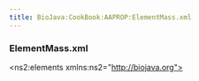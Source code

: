 ```yaml
---
title: BioJava:CookBook:AAPROP:ElementMass.xml
---
```


### ElementMass.xml

<?xml version="1.0" encoding="UTF-8" standalone="yes"?>
<ns2:elements xmlns:ns2="http://biojava.org">

`   `<element mass="1.00794" atomicnumber="1" symbol="H" name="Hydrogen">  
`       `<isotope weight="1.00782503207" neutronsnum="1" name="Hydrogen"/>  
`       `<isotope weight="2.0141017778" neutronsnum="2" name="Deuterium"/>  
`       `<isotope weight="3.0160492777" neutronsnum="3" name="Tritium"/>  
`   `</element>  
`   `<element mass="4.002602" atomicnumber="2" symbol="He" name="Helium">  
`       `<isotope weight="3.0160293191" neutronsnum="3" name="Helium-3"/>  
`       `<isotope weight="4.00260325415" neutronsnum="4" name="Helium-4"/>  
`   `</element>  
`   `<element mass="6.941" atomicnumber="3" symbol="Li" name="Lithium">  
`       `<isotope weight="6.015122795" neutronsnum="6" name="Lithium-6"/>  
`       `<isotope weight="7.01600455" neutronsnum="7" name="Lithium-7"/>  
`   `</element>  
`   `<element mass="9.012182" atomicnumber="4" symbol="Be" name="Beryllium">  
`       `<isotope weight="9.0121822" neutronsnum="9" name="Beryllium-9"/>  
`   `</element>  
`   `<element mass="10.811" atomicnumber="5" symbol="B" name="Boron">  
`       `<isotope weight="10.012937" neutronsnum="10" name="Boron-10"/>  
`       `<isotope weight="11.0093054" neutronsnum="11" name="Boron-11"/>  
`   `</element>  
`   `<element mass="12.0107" atomicnumber="6" symbol="C" name="Carbon">  
`       `<isotope weight="12.0" neutronsnum="12" name="Carbon-12"/>  
`       `<isotope weight="13.0033548378" neutronsnum="13" name="Carbon-13"/>  
`       `<isotope weight="14.003241989" neutronsnum="14" name="Carbon-14"/>  
`   `</element>  
`   `<element mass="14.0067" atomicnumber="7" symbol="N" name="Nitrogen">  
`       `<isotope weight="14.0030740048" neutronsnum="14" name="Nitrogen-14"/>  
`       `<isotope weight="15.0001088982" neutronsnum="15" name="Nitrogen-15"/>  
`   `</element>  
`   `<element mass="15.9994" atomicnumber="8" symbol="O" name="Oxygen">  
`       `<isotope weight="15.99491461956" neutronsnum="16" name="Oxygen-16"/>  
`       `<isotope weight="16.9991317" neutronsnum="17" name="Oxygen-17"/>  
`       `<isotope weight="17.999161" neutronsnum="18" name="Oxygen-18"/>  
`   `</element>  
`   `<element mass="18.9984032" atomicnumber="9" symbol="F" name="Fluorine">  
`       `<isotope weight="18.99840322" neutronsnum="19" name="Fluorine-19"/>  
`   `</element>  
`   `<element mass="20.1797" atomicnumber="10" symbol="Ne" name="Neon">  
`       `<isotope weight="19.9924401754" neutronsnum="20" name="Neon-20"/>  
`       `<isotope weight="20.99384668" neutronsnum="21" name="Neon-21"/>  
`       `<isotope weight="21.991385114" neutronsnum="22" name="Neon-22"/>  
`   `</element>  
`   `<element mass="22.98976928" atomicnumber="11" symbol="Na" name="Sodium">  
`       `<isotope weight="22.9897692809" neutronsnum="23" name="Sodium-23"/>  
`   `</element>  
`   `<element mass="24.305" atomicnumber="12" symbol="Mg" name="Magnesium">  
`       `<isotope weight="23.9850417" neutronsnum="24" name="Magnesium-24"/>  
`       `<isotope weight="24.98583692" neutronsnum="25" name="Magnesium-25"/>  
`       `<isotope weight="25.982592929" neutronsnum="26" name="Magnesium-26"/>  
`   `</element>  
`   `<element mass="26.9815386" atomicnumber="13" symbol="Al" name="Aluminium">  
`       `<isotope weight="26.98153863" neutronsnum="27" name="Aluminium-27"/>  
`   `</element>  
`   `<element mass="28.0855" atomicnumber="14" symbol="Si" name="Silicon">  
`       `<isotope weight="27.9769265325" neutronsnum="28" name="Silicon-28"/>  
`       `<isotope weight="28.9764947" neutronsnum="29" name="Silicon-29"/>  
`       `<isotope weight="29.97377017" neutronsnum="30" name="Silicon-30"/>  
`   `</element>  
`   `<element mass="30.973762" atomicnumber="15" symbol="P" name="Phosphorus">  
`       `<isotope weight="30.97376163" neutronsnum="31" name="Phosphorus-31"/>  
`   `</element>  
`   `<element mass="32.065" atomicnumber="16" symbol="S" name="Sulfur">  
`       `<isotope weight="31.972071" neutronsnum="32" name="Sulfur-32"/>  
`       `<isotope weight="32.97145876" neutronsnum="33" name="Sulfur-33"/>  
`       `<isotope weight="33.9678669" neutronsnum="34" name="Sulfur-34"/>  
`       `<isotope weight="35.96708076" neutronsnum="36" name="Sulfur-36"/>  
`   `</element>  
`   `<element mass="35.453" atomicnumber="17" symbol="Cl" name="Chlorine">  
`       `<isotope weight="34.96885268" neutronsnum="35" name="Chlorine-35"/>  
`       `<isotope weight="36.96590259" neutronsnum="37" name="Chlorine-37"/>  
`   `</element>  
`   `<element mass="39.948" atomicnumber="18" symbol="Ar" name="Argon">  
`       `<isotope weight="35.967545106" neutronsnum="36" name="Argon-36"/>  
`       `<isotope weight="37.9627324" neutronsnum="38" name="Argon-38"/>  
`       `<isotope weight="39.9623831225" neutronsnum="40" name="Argon-40"/>  
`   `</element>  
`   `<element mass="39.0983" atomicnumber="19" symbol="K" name="Potassium">  
`       `<isotope weight="38.96370668" neutronsnum="39" name="Potassium-39"/>  
`       `<isotope weight="39.96399848" neutronsnum="40" name="Potassium-40"/>  
`       `<isotope weight="40.96182576" neutronsnum="41" name="Potassium-41"/>  
`   `</element>  
`   `<element mass="40.078" atomicnumber="20" symbol="Ca" name="Calcium">  
`       `<isotope weight="39.96259098" neutronsnum="40" name="Calcium-40"/>  
`       `<isotope weight="41.95861801" neutronsnum="42" name="Calcium-42"/>  
`       `<isotope weight="42.9587666" neutronsnum="43" name="Calcium-43"/>  
`       `<isotope weight="43.9554818" neutronsnum="44" name="Calcium-44"/>  
`       `<isotope weight="45.9536926" neutronsnum="46" name="Calcium-46"/>  
`       `<isotope weight="47.952534" neutronsnum="48" name="Calcium-48"/>  
`   `</element>  
`   `<element mass="44.955912" atomicnumber="21" symbol="Sc" name="Scandium">  
`       `<isotope weight="44.9559119" neutronsnum="45" name="Scandium-45"/>  
`   `</element>  
`   `<element mass="47.867" atomicnumber="22" symbol="Ti" name="Titanium">  
`       `<isotope weight="45.9526316" neutronsnum="46" name="Titanium-46"/>  
`       `<isotope weight="46.9517631" neutronsnum="47" name="Titanium-47"/>  
`       `<isotope weight="47.9479463" neutronsnum="48" name="Titanium-48"/>  
`       `<isotope weight="48.94787" neutronsnum="49" name="Titanium-49"/>  
`       `<isotope weight="49.9447912" neutronsnum="50" name="Titanium-50"/>  
`   `</element>  
`   `<element mass="50.9415" atomicnumber="23" symbol="V" name="Vanadium">  
`       `<isotope weight="49.9471585" neutronsnum="50" name="Vanadium-50"/>  
`       `<isotope weight="50.9439595" neutronsnum="51" name="Vanadium-51"/>  
`   `</element>  
`   `<element mass="51.9961" atomicnumber="24" symbol="Cr" name="Chromium">  
`       `<isotope weight="49.9460442" neutronsnum="50" name="Chromium-50"/>  
`       `<isotope weight="51.9405075" neutronsnum="52" name="Chromium-52"/>  
`       `<isotope weight="52.9406494" neutronsnum="53" name="Chromium-53"/>  
`       `<isotope weight="53.9388804" neutronsnum="54" name="Chromium-54"/>  
`   `</element>  
`   `<element mass="54.938045" atomicnumber="25" symbol="Mn" name="Manganese">  
`       `<isotope weight="54.9380451" neutronsnum="55" name="Manganese-55"/>  
`   `</element>  
`   `<element mass="55.845" atomicnumber="26" symbol="Fe" name="Iron">  
`       `<isotope weight="53.9396105" neutronsnum="54" name="Iron-54"/>  
`       `<isotope weight="55.9349375" neutronsnum="56" name="Iron-56"/>  
`       `<isotope weight="56.935394" neutronsnum="57" name="Iron-57"/>  
`       `<isotope weight="57.9332756" neutronsnum="58" name="Iron-58"/>  
`   `</element>  
`   `<element mass="58.933195" atomicnumber="27" symbol="Co" name="Cobalt">  
`       `<isotope weight="58.933195" neutronsnum="59" name="Cobalt-59"/>  
`   `</element>  
`   `<element mass="58.6934" atomicnumber="28" symbol="Ni" name="Nickel">  
`       `<isotope weight="57.9353429" neutronsnum="58" name="Nickel-58"/>  
`       `<isotope weight="59.9307864" neutronsnum="60" name="Nickel-60"/>  
`       `<isotope weight="60.931056" neutronsnum="61" name="Nickel-61"/>  
`       `<isotope weight="61.9283451" neutronsnum="62" name="Nickel-62"/>  
`       `<isotope weight="63.927966" neutronsnum="64" name="Nickel-64"/>  
`   `</element>  
`   `<element mass="63.546" atomicnumber="29" symbol="Cu" name="Copper">  
`       `<isotope weight="62.9295975" neutronsnum="63" name="Copper-63"/>  
`       `<isotope weight="64.9277895" neutronsnum="65" name="Copper-65"/>  
`   `</element>  
`   `<element mass="65.38" atomicnumber="30" symbol="Zn" name="Zinc">  
`       `<isotope weight="63.9291422" neutronsnum="64" name="Zinc-64"/>  
`       `<isotope weight="65.9260334" neutronsnum="66" name="Zinc-66"/>  
`       `<isotope weight="66.9271273" neutronsnum="67" name="Zinc-67"/>  
`       `<isotope weight="67.9248442" neutronsnum="68" name="Zinc-68"/>  
`       `<isotope weight="69.9253193" neutronsnum="70" name="Zinc-70"/>  
`   `</element>  
`   `<element mass="69.723" atomicnumber="31" symbol="Ga" name="Gallium">  
`       `<isotope weight="68.9255736" neutronsnum="69" name="Gallium-69"/>  
`       `<isotope weight="70.9247013" neutronsnum="71" name="Gallium-71"/>  
`   `</element>  
`   `<element mass="72.64" atomicnumber="32" symbol="Ge" name="Germanium">  
`       `<isotope weight="69.9242474" neutronsnum="70" name="Germanium-70"/>  
`       `<isotope weight="71.9220758" neutronsnum="72" name="Germanium-72"/>  
`       `<isotope weight="72.9234589" neutronsnum="73" name="Germanium-73"/>  
`       `<isotope weight="73.9211778" neutronsnum="74" name="Germanium-74"/>  
`       `<isotope weight="75.9214026" neutronsnum="76" name="Germanium-76"/>  
`   `</element>  
`   `<element mass="74.9216" atomicnumber="33" symbol="As" name="Arsenic">  
`       `<isotope weight="74.9215965" neutronsnum="75" name="Arsenic-75"/>  
`   `</element>  
`   `<element mass="78.96" atomicnumber="34" symbol="Se" name="Selenium">  
`       `<isotope weight="73.9224764" neutronsnum="74" name="Selenium-74"/>  
`       `<isotope weight="75.9192136" neutronsnum="76" name="Selenium-76"/>  
`       `<isotope weight="76.919914" neutronsnum="77" name="Selenium-77"/>  
`       `<isotope weight="77.9173091" neutronsnum="78" name="Selenium-78"/>  
`       `<isotope weight="79.9165213" neutronsnum="80" name="Selenium-80"/>  
`       `<isotope weight="81.9166994" neutronsnum="82" name="Selenium-82"/>  
`   `</element>  
`   `<element mass="79.904" atomicnumber="35" symbol="Br" name="Bromine">  
`       `<isotope weight="78.9183371" neutronsnum="79" name="Bromine-79"/>  
`       `<isotope weight="80.9162906" neutronsnum="81" name="Bromine-81"/>  
`   `</element>  
`   `<element mass="83.798" atomicnumber="36" symbol="Kr" name="Krypton">  
`       `<isotope weight="77.9203648" neutronsnum="78" name="Krypton-78"/>  
`       `<isotope weight="79.916379" neutronsnum="80" name="Krypton-80"/>  
`       `<isotope weight="81.9134836" neutronsnum="82" name="Krypton-82"/>  
`       `<isotope weight="82.914136" neutronsnum="83" name="Krypton-83"/>  
`       `<isotope weight="83.911507" neutronsnum="84" name="Krypton-84"/>  
`       `<isotope weight="85.91061073" neutronsnum="86" name="Krypton-86"/>  
`   `</element>  
`   `<element mass="85.4678" atomicnumber="37" symbol="Rb" name="Rubidium">  
`       `<isotope weight="84.911789738" neutronsnum="85" name="Rubidium-85"/>  
`       `<isotope weight="86.909180527" neutronsnum="87" name="Rubidium-87"/>  
`   `</element>  
`   `<element mass="87.62" atomicnumber="38" symbol="Sr" name="Strontium">  
`       `<isotope weight="83.913425" neutronsnum="84" name="Strontium-84"/>  
`       `<isotope weight="85.9092602" neutronsnum="86" name="Strontium-86"/>  
`       `<isotope weight="86.9088771" neutronsnum="87" name="Strontium-87"/>  
`       `<isotope weight="87.9056121" neutronsnum="88" name="Strontium-88"/>  
`   `</element>  
`   `<element mass="88.90585" atomicnumber="39" symbol="Y" name="Yttrium">  
`       `<isotope weight="88.9058483" neutronsnum="89" name="Yttrium-89"/>  
`   `</element>  
`   `<element mass="91.224" atomicnumber="40" symbol="Zr" name="Zirconium">  
`       `<isotope weight="89.9047044" neutronsnum="90" name="Zirconium-90"/>  
`       `<isotope weight="90.9056458" neutronsnum="91" name="Zirconium-91"/>  
`       `<isotope weight="91.9050408" neutronsnum="92" name="Zirconium-92"/>  
`       `<isotope weight="93.9063152" neutronsnum="94" name="Zirconium-94"/>  
`       `<isotope weight="95.9082734" neutronsnum="96" name="Zirconium-96"/>  
`   `</element>  
`   `<element mass="92.90638" atomicnumber="41" symbol="Nb" name="Niobium">  
`       `<isotope weight="92.9063781" neutronsnum="93" name="Niobium-93"/>  
`   `</element>  
`   `<element mass="95.96" atomicnumber="42" symbol="Mo" name="Molybdenum">  
`       `<isotope weight="91.906811" neutronsnum="92" name="Molybdenum-92"/>  
`       `<isotope weight="93.9050883" neutronsnum="94" name="Molybdenum-94"/>  
`       `<isotope weight="94.9058421" neutronsnum="95" name="Molybdenum-95"/>  
`       `<isotope weight="95.9046795" neutronsnum="96" name="Molybdenum-96"/>  
`       `<isotope weight="96.9060215" neutronsnum="97" name="Molybdenum-97"/>  
`       `<isotope weight="97.9054082" neutronsnum="98" name="Molybdenum-98"/>  
`       `<isotope weight="99.907477" neutronsnum="100" name="Molybdenum-100"/>  
`   `</element>  
`   `<element mass="98.0" atomicnumber="43" symbol="Tc" name="Technetium">  
`       `<isotope weight="96.906365" neutronsnum="97" name="Technetium-97"/>  
`       `<isotope weight="97.907216" neutronsnum="98" name="Technetium-98"/>  
`       `<isotope weight="98.9062547" neutronsnum="99" name="Technetium-99"/>  
`   `</element>  
`   `<element mass="101.07" atomicnumber="44" symbol="Ru" name="Ruthenium">  
`       `<isotope weight="95.907598" neutronsnum="96" name="Ruthenium-96"/>  
`       `<isotope weight="97.905287" neutronsnum="98" name="Ruthenium-98"/>  
`       `<isotope weight="98.9059393" neutronsnum="99" name="Ruthenium-99"/>  
`       `<isotope weight="99.9042195" neutronsnum="100" name="Ruthenium-100"/>  
`       `<isotope weight="100.9055821" neutronsnum="101" name="Ruthenium-101"/>  
`       `<isotope weight="101.9043493" neutronsnum="102" name="Ruthenium-102"/>  
`       `<isotope weight="103.905433" neutronsnum="104" name="Ruthenium-104"/>  
`   `</element>  
`   `<element mass="102.9055" atomicnumber="45" symbol="Rh" name="Rhodium">  
`       `<isotope weight="102.905504" neutronsnum="103" name="Rhodium-103"/>  
`   `</element>  
`   `<element mass="106.42" atomicnumber="46" symbol="Pd" name="Palladium">  
`       `<isotope weight="101.905609" neutronsnum="102" name="Palladium-102"/>  
`       `<isotope weight="103.904036" neutronsnum="104" name="Palladium-104"/>  
`       `<isotope weight="104.905085" neutronsnum="105" name="Palladium-105"/>  
`       `<isotope weight="105.903486" neutronsnum="106" name="Palladium-106"/>  
`       `<isotope weight="107.903892" neutronsnum="108" name="Palladium-108"/>  
`       `<isotope weight="109.905153" neutronsnum="110" name="Palladium-110"/>  
`   `</element>  
`   `<element mass="107.8682" atomicnumber="47" symbol="Ag" name="Silver">  
`       `<isotope weight="106.905097" neutronsnum="107" name="Silver-107"/>  
`       `<isotope weight="108.904752" neutronsnum="109" name="Silver-109"/>  
`   `</element>  
`   `<element mass="112.411" atomicnumber="48" symbol="Cd" name="Cadmium">  
`       `<isotope weight="105.906459" neutronsnum="106" name="Cadmium-106"/>  
`       `<isotope weight="107.904184" neutronsnum="108" name="Cadmium-108"/>  
`       `<isotope weight="109.9030021" neutronsnum="110" name="Cadmium-110"/>  
`       `<isotope weight="110.9041781" neutronsnum="111" name="Cadmium-111"/>  
`       `<isotope weight="111.9027578" neutronsnum="112" name="Cadmium-112"/>  
`       `<isotope weight="112.9044017" neutronsnum="113" name="Cadmium-113"/>  
`       `<isotope weight="113.9033585" neutronsnum="114" name="Cadmium-114"/>  
`       `<isotope weight="115.904756" neutronsnum="116" name="Cadmium-116"/>  
`   `</element>  
`   `<element mass="114.818" atomicnumber="49" symbol="In" name="Indium">  
`       `<isotope weight="112.904058" neutronsnum="113" name="Indium-113"/>  
`       `<isotope weight="114.903878" neutronsnum="115" name="Indium-115"/>  
`   `</element>  
`   `<element mass="118.71" atomicnumber="50" symbol="Sn" name="Tin">  
`       `<isotope weight="111.904818" neutronsnum="112" name="Tin-112"/>  
`       `<isotope weight="113.902779" neutronsnum="114" name="Tin-114"/>  
`       `<isotope weight="114.903342" neutronsnum="115" name="Tin-115"/>  
`       `<isotope weight="115.901741" neutronsnum="116" name="Tin-116"/>  
`       `<isotope weight="116.902952" neutronsnum="117" name="Tin-117"/>  
`       `<isotope weight="117.901603" neutronsnum="118" name="Tin-118"/>  
`       `<isotope weight="118.903308" neutronsnum="119" name="Tin-119"/>  
`       `<isotope weight="119.9021947" neutronsnum="120" name="Tin-120"/>  
`       `<isotope weight="121.903439" neutronsnum="122" name="Tin-122"/>  
`       `<isotope weight="123.9052739" neutronsnum="124" name="Tin-124"/>  
`   `</element>  
`   `<element mass="121.76" atomicnumber="51" symbol="Sb" name="Antimony">  
`       `<isotope weight="120.9038157" neutronsnum="121" name="Antimony-121"/>  
`       `<isotope weight="122.904214" neutronsnum="123" name="Antimony-123"/>  
`   `</element>  
`   `<element mass="127.6" atomicnumber="52" symbol="Te" name="Tellurium">  
`       `<isotope weight="119.90402" neutronsnum="120" name="Tellurium-120"/>  
`       `<isotope weight="121.9030439" neutronsnum="122" name="Tellurium-122"/>  
`       `<isotope weight="122.90427" neutronsnum="123" name="Tellurium-123"/>  
`       `<isotope weight="123.9028179" neutronsnum="124" name="Tellurium-124"/>  
`       `<isotope weight="124.9044307" neutronsnum="125" name="Tellurium-125"/>  
`       `<isotope weight="125.9033117" neutronsnum="126" name="Tellurium-126"/>  
`       `<isotope weight="127.9044631" neutronsnum="128" name="Tellurium-128"/>  
`       `<isotope weight="129.9062244" neutronsnum="130" name="Tellurium-130"/>  
`   `</element>  
`   `<element mass="126.90447" atomicnumber="53" symbol="I" name="Iodine">  
`       `<isotope weight="126.904473" neutronsnum="127" name="Iodine-127"/>  
`   `</element>  
`   `<element mass="131.293" atomicnumber="54" symbol="Xe" name="Xenon">  
`       `<isotope weight="123.905893" neutronsnum="124" name="Xenon-124"/>  
`       `<isotope weight="125.904274" neutronsnum="126" name="Xenon-126"/>  
`       `<isotope weight="127.9035313" neutronsnum="128" name="Xenon-128"/>  
`       `<isotope weight="128.9047794" neutronsnum="129" name="Xenon-129"/>  
`       `<isotope weight="129.903508" neutronsnum="130" name="Xenon-130"/>  
`       `<isotope weight="130.9050824" neutronsnum="131" name="Xenon-131"/>  
`       `<isotope weight="131.9041535" neutronsnum="132" name="Xenon-132"/>  
`       `<isotope weight="133.9053945" neutronsnum="134" name="Xenon-134"/>  
`       `<isotope weight="135.907219" neutronsnum="136" name="Xenon-136"/>  
`   `</element>  
`   `<element mass="132.9054519" atomicnumber="55" symbol="Cs" name="Caesium">  
`       `<isotope weight="132.905451933" neutronsnum="133" name="Caesium-133"/>  
`   `</element>  
`   `<element mass="137.327" atomicnumber="56" symbol="Ba" name="Barium">  
`       `<isotope weight="129.9063208" neutronsnum="130" name="Barium-130"/>  
`       `<isotope weight="131.9050613" neutronsnum="132" name="Barium-132"/>  
`       `<isotope weight="133.9045084" neutronsnum="134" name="Barium-134"/>  
`       `<isotope weight="134.9056886" neutronsnum="135" name="Barium-135"/>  
`       `<isotope weight="135.9045759" neutronsnum="136" name="Barium-136"/>  
`       `<isotope weight="136.9058274" neutronsnum="137" name="Barium-137"/>  
`       `<isotope weight="137.9052472" neutronsnum="138" name="Barium-138"/>  
`   `</element>  
`   `<element mass="138.90547" atomicnumber="57" symbol="La" name="Lanthanum">  
`       `<isotope weight="137.907112" neutronsnum="138" name="Lanthanum-138"/>  
`       `<isotope weight="138.9063533" neutronsnum="139" name="Lanthanum-139"/>  
`   `</element>  
`   `<element mass="140.116" atomicnumber="58" symbol="Ce" name="Cerium">  
`       `<isotope weight="135.907172" neutronsnum="136" name="Cerium-136"/>  
`       `<isotope weight="137.905991" neutronsnum="138" name="Cerium-138"/>  
`       `<isotope weight="139.9054387" neutronsnum="140" name="Cerium-140"/>  
`       `<isotope weight="141.909244" neutronsnum="142" name="Cerium-142"/>  
`   `</element>  
`   `<element mass="140.90765" atomicnumber="59" symbol="Pr" name="Praseodymium">  
`       `<isotope weight="140.9076528" neutronsnum="141" name="Praseodymium-141"/>  
`   `</element>  
`   `<element mass="144.242" atomicnumber="60" symbol="Nd" name="Neodymium">  
`       `<isotope weight="141.9077233" neutronsnum="142" name="Neodymium-142"/>  
`       `<isotope weight="142.9098143" neutronsnum="143" name="Neodymium-143"/>  
`       `<isotope weight="143.9100873" neutronsnum="144" name="Neodymium-144"/>  
`       `<isotope weight="144.9125736" neutronsnum="145" name="Neodymium-145"/>  
`       `<isotope weight="145.9131169" neutronsnum="146" name="Neodymium-146"/>  
`       `<isotope weight="147.916893" neutronsnum="148" name="Neodymium-148"/>  
`       `<isotope weight="149.920891" neutronsnum="150" name="Neodymium-150"/>  
`   `</element>  
`   `<element mass="145.0" atomicnumber="61" symbol="Pm" name="Promethium">  
`       `<isotope weight="144.912749" neutronsnum="145" name="Promethium-145"/>  
`       `<isotope weight="146.9151385" neutronsnum="147" name="Promethium-147"/>  
`   `</element>  
`   `<element mass="150.36" atomicnumber="62" symbol="Sm" name="Samarium">  
`       `<isotope weight="143.911999" neutronsnum="144" name="Samarium-144"/>  
`       `<isotope weight="146.9148979" neutronsnum="147" name="Samarium-147"/>  
`       `<isotope weight="147.9148227" neutronsnum="148" name="Samarium-148"/>  
`       `<isotope weight="148.9171847" neutronsnum="149" name="Samarium-149"/>  
`       `<isotope weight="149.9172755" neutronsnum="150" name="Samarium-150"/>  
`       `<isotope weight="151.9197324" neutronsnum="152" name="Samarium-152"/>  
`       `<isotope weight="153.9222093" neutronsnum="154" name="Samarium-154"/>  
`   `</element>  
`   `<element mass="151.964" atomicnumber="63" symbol="Eu" name="Europium">  
`       `<isotope weight="150.9198502" neutronsnum="151" name="Europium-151"/>  
`       `<isotope weight="152.9212303" neutronsnum="153" name="Europium-153"/>  
`   `</element>  
`   `<element mass="157.25" atomicnumber="64" symbol="Gd" name="Gadolinium">  
`       `<isotope weight="151.919791" neutronsnum="152" name="Gadolinium-152"/>  
`       `<isotope weight="153.9208656" neutronsnum="154" name="Gadolinium-154"/>  
`       `<isotope weight="154.922622" neutronsnum="155" name="Gadolinium-155"/>  
`       `<isotope weight="155.9221227" neutronsnum="156" name="Gadolinium-156"/>  
`       `<isotope weight="156.9239601" neutronsnum="157" name="Gadolinium-157"/>  
`       `<isotope weight="157.9241039" neutronsnum="158" name="Gadolinium-158"/>  
`       `<isotope weight="159.9270541" neutronsnum="160" name="Gadolinium-160"/>  
`   `</element>  
`   `<element mass="158.92535" atomicnumber="65" symbol="Tb" name="Terbium">  
`       `<isotope weight="158.9253468" neutronsnum="159" name="Terbium-159"/>  
`   `</element>  
`   `<element mass="162.5" atomicnumber="66" symbol="Dy" name="Dysprosium">  
`       `<isotope weight="155.924283" neutronsnum="156" name="Dysprosium-156"/>  
`       `<isotope weight="157.924409" neutronsnum="158" name="Dysprosium-158"/>  
`       `<isotope weight="159.9251975" neutronsnum="160" name="Dysprosium-160"/>  
`       `<isotope weight="160.9269334" neutronsnum="161" name="Dysprosium-161"/>  
`       `<isotope weight="161.9267984" neutronsnum="162" name="Dysprosium-162"/>  
`       `<isotope weight="162.9287312" neutronsnum="163" name="Dysprosium-163"/>  
`       `<isotope weight="163.9291748" neutronsnum="164" name="Dysprosium-164"/>  
`   `</element>  
`   `<element mass="164.93032" atomicnumber="67" symbol="Ho" name="Holmium">  
`       `<isotope weight="164.9303221" neutronsnum="165" name="Holmium-165"/>  
`   `</element>  
`   `<element mass="167.259" atomicnumber="68" symbol="Er" name="Erbium">  
`       `<isotope weight="161.928778" neutronsnum="162" name="Erbium-162"/>  
`       `<isotope weight="163.9292" neutronsnum="164" name="Erbium-164"/>  
`       `<isotope weight="165.9302931" neutronsnum="166" name="Erbium-166"/>  
`       `<isotope weight="166.9320482" neutronsnum="167" name="Erbium-167"/>  
`       `<isotope weight="167.9323702" neutronsnum="168" name="Erbium-168"/>  
`       `<isotope weight="169.9354643" neutronsnum="170" name="Erbium-170"/>  
`   `</element>  
`   `<element mass="168.93421" atomicnumber="69" symbol="Tm" name="Thulium">  
`       `<isotope weight="168.9342133" neutronsnum="169" name="Thulium-169"/>  
`   `</element>  
`   `<element mass="173.054" atomicnumber="70" symbol="Yb" name="Ytterbium">  
`       `<isotope weight="167.933897" neutronsnum="168" name="Ytterbium-168"/>  
`       `<isotope weight="169.9347618" neutronsnum="170" name="Ytterbium-170"/>  
`       `<isotope weight="170.9363258" neutronsnum="171" name="Ytterbium-171"/>  
`       `<isotope weight="171.9363815" neutronsnum="172" name="Ytterbium-172"/>  
`       `<isotope weight="172.9382108" neutronsnum="173" name="Ytterbium-173"/>  
`       `<isotope weight="173.9388621" neutronsnum="174" name="Ytterbium-174"/>  
`       `<isotope weight="175.9425717" neutronsnum="176" name="Ytterbium-176"/>  
`   `</element>  
`   `<element mass="174.9668" atomicnumber="71" symbol="Lu" name="Lutetium">  
`       `<isotope weight="174.9407718" neutronsnum="175" name="Lutetium-175"/>  
`       `<isotope weight="175.9426863" neutronsnum="176" name="Lutetium-176"/>  
`   `</element>  
`   `<element mass="178.49" atomicnumber="72" symbol="Hf" name="Hafnium">  
`       `<isotope weight="173.940046" neutronsnum="174" name="Hafnium-174"/>  
`       `<isotope weight="175.9414086" neutronsnum="176" name="Hafnium-176"/>  
`       `<isotope weight="176.9432207" neutronsnum="177" name="Hafnium-177"/>  
`       `<isotope weight="177.9436988" neutronsnum="178" name="Hafnium-178"/>  
`       `<isotope weight="178.9458161" neutronsnum="179" name="Hafnium-179"/>  
`       `<isotope weight="179.94655" neutronsnum="180" name="Hafnium-180"/>  
`   `</element>  
`   `<element mass="180.94788" atomicnumber="73" symbol="Ta" name="Tantalum">  
`       `<isotope weight="179.9474648" neutronsnum="180" name="Tantalum-180"/>  
`       `<isotope weight="180.9479958" neutronsnum="181" name="Tantalum-181"/>  
`   `</element>  
`   `<element mass="183.84" atomicnumber="74" symbol="W" name="Tungsten">  
`       `<isotope weight="179.946704" neutronsnum="180" name="Tungsten-180"/>  
`       `<isotope weight="181.9482042" neutronsnum="182" name="Tungsten-182"/>  
`       `<isotope weight="182.950223" neutronsnum="183" name="Tungsten-183"/>  
`       `<isotope weight="183.9509312" neutronsnum="184" name="Tungsten-184"/>  
`       `<isotope weight="185.9543641" neutronsnum="186" name="Tungsten-186"/>  
`   `</element>  
`   `<element mass="186.207" atomicnumber="75" symbol="Re" name="Rhenium">  
`       `<isotope weight="184.952955" neutronsnum="185" name="Rhenium-185"/>  
`       `<isotope weight="186.9557531" neutronsnum="187" name="Rhenium-187"/>  
`   `</element>  
`   `<element mass="190.23" atomicnumber="76" symbol="Os" name="Osmium">  
`       `<isotope weight="183.9524891" neutronsnum="184" name="Osmium-184"/>  
`       `<isotope weight="185.9538382" neutronsnum="186" name="Osmium-186"/>  
`       `<isotope weight="186.9557505" neutronsnum="187" name="Osmium-187"/>  
`       `<isotope weight="187.9558382" neutronsnum="188" name="Osmium-188"/>  
`       `<isotope weight="188.9581475" neutronsnum="189" name="Osmium-189"/>  
`       `<isotope weight="189.958447" neutronsnum="190" name="Osmium-190"/>  
`       `<isotope weight="191.9614807" neutronsnum="192" name="Osmium-192"/>  
`   `</element>  
`   `<element mass="192.217" atomicnumber="77" symbol="Ir" name="Iridium">  
`       `<isotope weight="190.960594" neutronsnum="191" name="Iridium-191"/>  
`       `<isotope weight="192.9629264" neutronsnum="193" name="Iridium-193"/>  
`   `</element>  
`   `<element mass="195.084" atomicnumber="78" symbol="Pt" name="Platinum">  
`       `<isotope weight="189.959932" neutronsnum="190" name="Platinum-190"/>  
`       `<isotope weight="191.961038" neutronsnum="192" name="Platinum-192"/>  
`       `<isotope weight="193.9626803" neutronsnum="194" name="Platinum-194"/>  
`       `<isotope weight="194.9647911" neutronsnum="195" name="Platinum-195"/>  
`       `<isotope weight="195.9649515" neutronsnum="196" name="Platinum-196"/>  
`       `<isotope weight="197.967893" neutronsnum="198" name="Platinum-198"/>  
`   `</element>  
`   `<element mass="196.966569" atomicnumber="79" symbol="Au" name="Gold">  
`       `<isotope weight="196.9665687" neutronsnum="197" name="Gold-197"/>  
`   `</element>  
`   `<element mass="200.59" atomicnumber="80" symbol="Hg" name="Mercury">  
`       `<isotope weight="195.965833" neutronsnum="196" name="Mercury-196"/>  
`       `<isotope weight="197.966769" neutronsnum="198" name="Mercury-198"/>  
`       `<isotope weight="198.9682799" neutronsnum="199" name="Mercury-199"/>  
`       `<isotope weight="199.968326" neutronsnum="200" name="Mercury-200"/>  
`       `<isotope weight="200.9703023" neutronsnum="201" name="Mercury-201"/>  
`       `<isotope weight="201.970643" neutronsnum="202" name="Mercury-202"/>  
`       `<isotope weight="203.9734939" neutronsnum="204" name="Mercury-204"/>  
`   `</element>  
`   `<element mass="204.3833" atomicnumber="81" symbol="Tl" name="Thallium">  
`       `<isotope weight="202.9723442" neutronsnum="203" name="Thallium-203"/>  
`       `<isotope weight="204.9744275" neutronsnum="205" name="Thallium-205"/>  
`   `</element>  
`   `<element mass="207.2" atomicnumber="82" symbol="Pb" name="Lead">  
`       `<isotope weight="203.9730436" neutronsnum="204" name="Lead-204"/>  
`       `<isotope weight="205.9744653" neutronsnum="206" name="Lead-206"/>  
`       `<isotope weight="206.9758969" neutronsnum="207" name="Lead-207"/>  
`       `<isotope weight="207.9766521" neutronsnum="208" name="Lead-208"/>  
`   `</element>

</ns2:elements>
